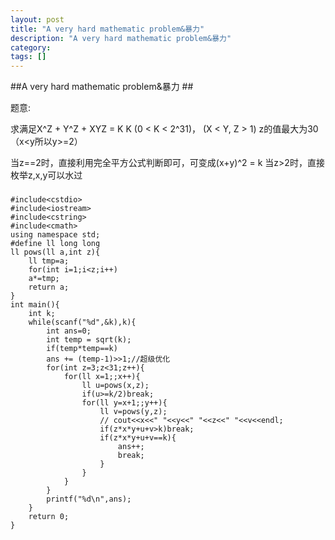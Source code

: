 ```yaml
---
layout: post
title: "A very hard mathematic problem&暴力"
description: "A very hard mathematic problem&暴力"
category:
tags: []
---
```


##A very hard mathematic problem&暴力 ##

题意:

求满足X^Z + Y^Z + XYZ = K
K (0 < K < 2^31)， (X < Y, Z > 1)
z的值最大为30（x<y所以y>=2）


当z==2时，直接利用完全平方公式判断即可，可变成(x+y)^2 = k
当z>2时，直接枚举z,x,y可以水过

###

	#include<cstdio>
	#include<iostream>
	#include<cstring>
	#include<cmath>
	using namespace std;
	#define ll long long
	ll pows(ll a,int z){
		ll tmp=a;
		for(int i=1;i<z;i++)
		a*=tmp;
		return a;
	}
	int main(){
		int k;
		while(scanf("%d",&k),k){
			int ans=0;
			int temp = sqrt(k);
			if(temp*temp==k)
			ans += (temp-1)>>1;//超级优化
			for(int z=3;z<31;z++){
				for(ll x=1;;x++){
					ll u=pows(x,z);
					if(u>=k/2)break;
					for(ll y=x+1;;y++){
						ll v=pows(y,z);
						// cout<<x<<" "<<y<<" "<<z<<" "<<v<<endl;
						if(z*x*y+u+v>k)break;
						if(z*x*y+u+v==k){
							ans++;
							break;
						}
					}
				}
			}
			printf("%d\n",ans);
		}
		return 0;
	}

###